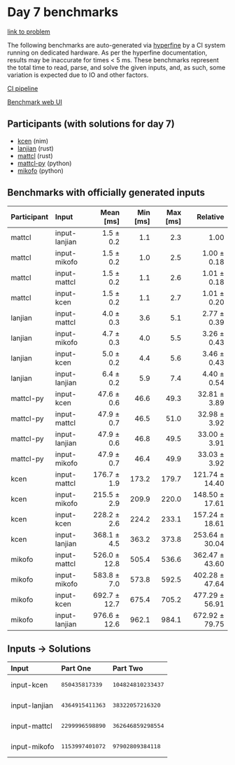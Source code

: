 # Day 7 benchmarks

[link to problem](https://adventofcode.com/2024/day/7)

The following benchmarks are auto-generated via
[hyperfine](https://github.com/sharkdp/hyperfine) by a CI system running on
dedicated hardware. As per the hyperfine documentation, results may be
inaccurate for times < 5 ms. These benchmarks represent the total time to read,
parse, and solve the given inputs, and, as such, some variation is expected due
to IO and other factors.

[CI pipeline](http://ci.papercode.net:8080/teams/main/pipelines/aoc2024)

[Benchmark web UI](https://aoc.ancalagon.black)


## Participants (with solutions for day 7)

- [kcen](https://github.com/kcen/aoc2024) (nim)
- [lanjian](https://github.com/lanjian/aoc-2024) (rust)
- [mattcl](https://github.com/mattcl/aoc2024) (rust)
- [mattcl-py](https://github.com/mattcl/aoc2024-py) (python)
- [mikofo](https://github.com/mikofo/aoc2024) (python)


## Benchmarks with officially generated inputs

| Participant | Input | Mean [ms] | Min [ms] | Max [ms] | Relative |
|:---|:---|---:|---:|---:|---:|
| mattcl | input-lanjian | 1.5 ± 0.2 | 1.1 | 2.3 | 1.00 |
| mattcl | input-mikofo | 1.5 ± 0.2 | 1.0 | 2.5 | 1.00 ± 0.18 |
| mattcl | input-mattcl | 1.5 ± 0.2 | 1.1 | 2.6 | 1.01 ± 0.18 |
| mattcl | input-kcen | 1.5 ± 0.2 | 1.1 | 2.7 | 1.01 ± 0.20 |
| lanjian | input-mattcl | 4.0 ± 0.3 | 3.6 | 5.1 | 2.77 ± 0.39 |
| lanjian | input-mikofo | 4.7 ± 0.3 | 4.0 | 5.5 | 3.26 ± 0.43 |
| lanjian | input-kcen | 5.0 ± 0.2 | 4.4 | 5.6 | 3.46 ± 0.43 |
| lanjian | input-lanjian | 6.4 ± 0.2 | 5.9 | 7.4 | 4.40 ± 0.54 |
| mattcl-py | input-kcen | 47.6 ± 0.6 | 46.6 | 49.3 | 32.81 ± 3.89 |
| mattcl-py | input-mattcl | 47.9 ± 0.7 | 46.5 | 51.0 | 32.98 ± 3.92 |
| mattcl-py | input-lanjian | 47.9 ± 0.6 | 46.8 | 49.5 | 33.00 ± 3.91 |
| mattcl-py | input-mikofo | 47.9 ± 0.7 | 46.4 | 49.9 | 33.03 ± 3.92 |
| kcen | input-mattcl | 176.7 ± 1.9 | 173.2 | 179.7 | 121.74 ± 14.40 |
| kcen | input-mikofo | 215.5 ± 2.9 | 209.9 | 220.0 | 148.50 ± 17.61 |
| kcen | input-kcen | 228.2 ± 2.6 | 224.2 | 233.1 | 157.24 ± 18.61 |
| kcen | input-lanjian | 368.1 ± 4.5 | 363.2 | 373.8 | 253.64 ± 30.04 |
| mikofo | input-mattcl | 526.0 ± 12.8 | 505.4 | 536.6 | 362.47 ± 43.60 |
| mikofo | input-mikofo | 583.8 ± 7.0 | 573.8 | 592.5 | 402.28 ± 47.64 |
| mikofo | input-kcen | 692.7 ± 12.7 | 675.4 | 705.2 | 477.29 ± 56.91 |
| mikofo | input-lanjian | 976.6 ± 12.6 | 962.1 | 984.1 | 672.92 ± 79.75 |


## Inputs -> Solutions

| Input | Part One | Part Two |
|:---|:---|:---|
|input-kcen|<pre>850435817339</pre>|<pre>104824810233437</pre>|
|input-lanjian|<pre>4364915411363</pre>|<pre>38322057216320</pre>|
|input-mattcl|<pre>2299996598890</pre>|<pre>362646859298554</pre>|
|input-mikofo|<pre>1153997401072</pre>|<pre>97902809384118</pre>|